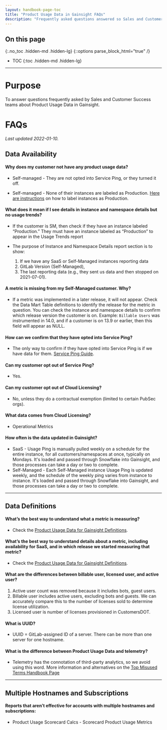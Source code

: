 ```yaml
---
layout: handbook-page-toc
title: "Product Usage Data in Gainsight FAQs"
description: "Frequently asked questions answered so Sales and Customer Success teams can confidently use Product Usage Data to support their customers' top initiatives and business objectives."
---
```


<link rel="stylesheet" type="text/css" href="/stylesheets/biztech.css" />

## On this page
{:.no_toc .hidden-md .hidden-lg}
{::options parse_block_html="true" /}

- TOC
{:toc .hidden-md .hidden-lg}

---
# Purpose

To answer questions frequently asked by Sales and Customer Success teams about Product Usage Data in Gainsight.

# FAQs

_Last updated 2022-01-10._

## Data Availability

#### Why does my customer not have any product usage data?
- Self-managed - They are not opted into Service Ping, or they turned it off.

- Self-managed - None of their instances are labeled as Production. [Here are instructions](https://about.gitlab.com/handbook/customer-success/product-usage-data/using-product-usage-data-in-gainsight/#updating-self-managed-instance-type) on how to label instances as Production.

#### What does it mean if I see details in instance and namespace details but no usage trends? 
- If the customer is SM, then check if they have an instance labeled “Production.” They must have an instance labeled as “Production” to appear in the Usage Trends report

- The purpose of  Instance and Namespace Details report section is to show: 
  1. If we have any SaaS or Self-Managed instances reporting data
  2. GitLab Version (Self-Managed),
  3. The last reporting data (e.g., they sent us data and then stopped on 2021-07-01). 

#### A metric is missing from my Self-Managed customer. Why?
- If a metric was implemented in a later release, it will not appear. Check the Data Mart Table definitions to identify the release for the metric in question. You can check the instance and namespace details to confirm which release version the customer is on. Example: `Billable Users` was instrumented in 14.0, and if a customer is on 13.9 or earlier, then this field will appear as NULL.

#### How can we confirm that they have opted into Service Ping?
- The only way to confirm if they have opted into Service Ping is if we have data for them. [Service Ping Guide](https://docs.gitlab.com/ee/development/service_ping/). 

#### Can my customer opt out of Service Ping?
- Yes.

#### Can my customer opt out of Cloud Licensing?
- No, unless they do a contractual exemption (limited to certain PubSec orgs).

#### What data comes from Cloud Licensing?
- Operational Metrics

#### How often is the data updated in Gainsight?
- SaaS - Usage Ping is manually pulled weekly on a schedule for the entire instance, for all customers/namespaces at once, typically on Mondays. It's loaded and passed through Snowflake into Gainsight, and those processes can take a day or two to complete.
- Self-Managed - Each Self-Managed instance Usage Ping is updated weekly, and the schedule of the weekly ping varies from instance to instance. It's loaded and passed through Snowflake into Gainsight, and those processes can take a day or two to complete.

---

## Data Definitions

#### What’s the best way to understand what a metric is measuring?
- Check the [Product Usage Data for Gainsight Definitions](https://docs.google.com/spreadsheets/d/1EhSXqx6YXcpqHg2TpS0ZN5Rk_d2hhrTPrW5FTbmuZjw/edit?usp=sharing).

#### What’s the best way to understand details about a metric, including availability for SaaS, and in which release we started measuring that metric?
- Check the [Product Usage Data for Gainsight Definitions](https://docs.google.com/spreadsheets/d/1EhSXqx6YXcpqHg2TpS0ZN5Rk_d2hhrTPrW5FTbmuZjw/edit?usp=sharing).

#### What are the differences between billable user, licensed user, and active user?
 1. Active user count was removed because it includes bots, guest users. 
 2. Billable user includes active users, excluding bots and guests. We can accurately compare this to the number of licenses sold to determine license utilization.
 3. Licensed user is number of licenses provisioned in CustomersDOT.

#### What is UUID?
- UUID = GitLab-assigned ID of a server. There can be more than one server for one hostname.

#### What is the difference between Product Usage Data and telemetry?
- Telemetry has the connotation of third-party analytics, so we avoid using this word. More information and alternatives on the [Top Misused Terms Handbook Page](https://about.gitlab.com/handbook/communication/top-misused-terms/#telemetry)
---

## Multiple Hostnames and Subscriptions

#### Reports that aren’t effective for accounts with multiple hostnames and subscriptions: 
-  Product Usage Scorecard Calcs - Scorecard Product Usage Metrics



